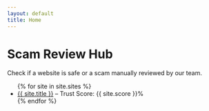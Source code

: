 ```yaml
---
layout: default
title: Home
---
```


<div itemscope itemtype="https://schema.org/WebSite">
  <h1 itemprop="name">Scam Review Hub</h1>
  <p itemprop="description">Check if a website is safe or a scam manually reviewed by our team.</p>

  <ul>
    {% for site in site.sites %}
      <li><a href="{{ site.url }}">{{ site.title }}</a> – Trust Score: {{ site.score }}%</li>
    {% endfor %}
  </ul>
</div>
